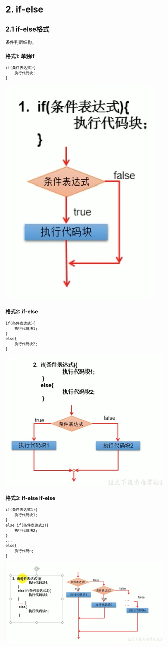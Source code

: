 # 2. if-else

## 2.1 if-else格式
条件判断结构。


### 格式1: 单独if
```
if(条件表达式){
    执行代码块;
}
```

![if-else格式1](../4.Java基本语法-流程控制-assets/ifelse-1.jpg)


### 格式2: if-else
```
if(条件表达式){
    执行代码块1;
}
else{
    执行代码块2;
}
```
![if-else格式2](../4.Java基本语法-流程控制-assets/ifelse-2.jpg)


### 格式3: if-else if-else

```
if(条件表达式1){
    执行代码块1;
}
else if(条件表达式2){
    执行代码块2;
}
...
else{
    执行代码n;
}
```

![if-else格式2](../4.Java基本语法-流程控制-assets/ifelse-3.jpg)
